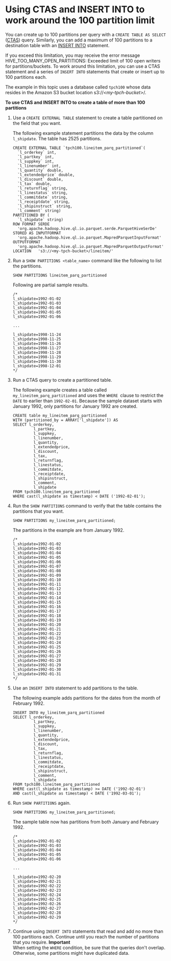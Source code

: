 # Using CTAS and INSERT INTO to work around the 100 partition limit<a name="ctas-insert-into"></a>

You can create up to 100 partitions per query with a `CREATE TABLE AS SELECT` \([CTAS](ctas.md)\) query\. Similarly, you can add a maximum of 100 partitions to a destination table with an [INSERT INTO](https://docs.aws.amazon.com/athena/latest/ug/insert-into.html) statement\. 

If you exceed this limitation, you may receive the error message HIVE\_TOO\_MANY\_OPEN\_PARTITIONS: Exceeded limit of 100 open writers for partitions/buckets\. To work around this limitation, you can use a CTAS statement and a series of `INSERT INTO` statements that create or insert up to 100 partitions each\.

The example in this topic uses a database called `tpch100` whose data resides in the Amazon S3 bucket location s3://*<my\-tpch\-bucket>*/\.

**To use CTAS and INSERT INTO to create a table of more than 100 partitions**

1. Use a `CREATE EXTERNAL TABLE` statement to create a table partitioned on the field that you want\.

   The following example statement partitions the data by the column `l_shipdate`\. The table has 2525 partitions\.

   ```
   CREATE EXTERNAL TABLE `tpch100.lineitem_parq_partitioned`(
     `l_orderkey` int, 
     `l_partkey` int, 
     `l_suppkey` int, 
     `l_linenumber` int, 
     `l_quantity` double, 
     `l_extendedprice` double, 
     `l_discount` double, 
     `l_tax` double, 
     `l_returnflag` string, 
     `l_linestatus` string, 
     `l_commitdate` string, 
     `l_receiptdate` string, 
     `l_shipinstruct` string, 
     `l_comment` string)
   PARTITIONED BY ( 
     `l_shipdate` string)
   ROW FORMAT SERDE 
     'org.apache.hadoop.hive.ql.io.parquet.serde.ParquetHiveSerDe' STORED AS INPUTFORMAT 
     'org.apache.hadoop.hive.ql.io.parquet.MapredParquetInputFormat' OUTPUTFORMAT 
     'org.apache.hadoop.hive.ql.io.parquet.MapredParquetOutputFormat' LOCATION   's3://<my-tpch-bucket>/lineitem/'
   ```

1. Run a `SHOW PARTITIONS <table_name>` command like the following to list the partitions\.

   ```
   SHOW PARTITIONS lineitem_parq_partitioned
   ```

   Following are partial sample results\.

   ```
   /*
   l_shipdate=1992-01-02
   l_shipdate=1992-01-03
   l_shipdate=1992-01-04
   l_shipdate=1992-01-05
   l_shipdate=1992-01-06
   
   ...
   
   l_shipdate=1998-11-24
   l_shipdate=1998-11-25
   l_shipdate=1998-11-26
   l_shipdate=1998-11-27
   l_shipdate=1998-11-28
   l_shipdate=1998-11-29
   l_shipdate=1998-11-30
   l_shipdate=1998-12-01
   */
   ```

1. Run a CTAS query to create a partitioned table\. 

   The following example creates a table called `my_lineitem_parq_partitioned` and uses the `WHERE `clause to restrict the `DATE` to earlier than `1992-02-01`\. Because the sample dataset starts with January 1992, only partitions for January 1992 are created\.

   ```
   CREATE table my_lineitem_parq_partitioned
   WITH (partitioned_by = ARRAY['l_shipdate']) AS
   SELECT l_orderkey,
            l_partkey,
            l_suppkey,
            l_linenumber,
            l_quantity,
            l_extendedprice,
            l_discount,
            l_tax,
            l_returnflag,
            l_linestatus,
            l_commitdate,
            l_receiptdate,
            l_shipinstruct,
            l_comment,
            l_shipdate
   FROM tpch100.lineitem_parq_partitioned
   WHERE cast(l_shipdate as timestamp) < DATE ('1992-02-01');
   ```

1. Run the `SHOW PARTITIONS` command to verify that the table contains the partitions that you want\.

   ```
   SHOW PARTITIONS my_lineitem_parq_partitioned;
   ```

   The partitions in the example are from January 1992\.

   ```
   /*
   l_shipdate=1992-01-02
   l_shipdate=1992-01-03
   l_shipdate=1992-01-04
   l_shipdate=1992-01-05
   l_shipdate=1992-01-06
   l_shipdate=1992-01-07
   l_shipdate=1992-01-08
   l_shipdate=1992-01-09
   l_shipdate=1992-01-10
   l_shipdate=1992-01-11
   l_shipdate=1992-01-12
   l_shipdate=1992-01-13
   l_shipdate=1992-01-14
   l_shipdate=1992-01-15
   l_shipdate=1992-01-16
   l_shipdate=1992-01-17
   l_shipdate=1992-01-18
   l_shipdate=1992-01-19
   l_shipdate=1992-01-20
   l_shipdate=1992-01-21
   l_shipdate=1992-01-22
   l_shipdate=1992-01-23
   l_shipdate=1992-01-24
   l_shipdate=1992-01-25
   l_shipdate=1992-01-26
   l_shipdate=1992-01-27
   l_shipdate=1992-01-28
   l_shipdate=1992-01-29
   l_shipdate=1992-01-30
   l_shipdate=1992-01-31
   */
   ```

1. Use an `INSERT INTO` statement to add partitions to the table\. 

   The following example adds partitions for the dates from the month of February 1992\.

   ```
   INSERT INTO my_lineitem_parq_partitioned
   SELECT l_orderkey,
            l_partkey,
            l_suppkey,
            l_linenumber,
            l_quantity,
            l_extendedprice,
            l_discount,
            l_tax,
            l_returnflag,
            l_linestatus,
            l_commitdate,
            l_receiptdate,
            l_shipinstruct,
            l_comment,
            l_shipdate
   FROM tpch100.lineitem_parq_partitioned
   WHERE cast(l_shipdate as timestamp) >= DATE ('1992-02-01')
   AND cast(l_shipdate as timestamp) < DATE ('1992-03-01');
   ```

1. Run `SHOW PARTITIONS` again\.

   ```
   SHOW PARTITIONS my_lineitem_parq_partitioned;
   ```

   The sample table now has partitions from both January and February 1992\.

   ```
   /*
   l_shipdate=1992-01-02
   l_shipdate=1992-01-03
   l_shipdate=1992-01-04
   l_shipdate=1992-01-05
   l_shipdate=1992-01-06
   
   ...
   
   l_shipdate=1992-02-20
   l_shipdate=1992-02-21
   l_shipdate=1992-02-22
   l_shipdate=1992-02-23
   l_shipdate=1992-02-24
   l_shipdate=1992-02-25
   l_shipdate=1992-02-26
   l_shipdate=1992-02-27
   l_shipdate=1992-02-28
   l_shipdate=1992-02-29
   */
   ```

1. Continue using `INSERT INTO` statements that read and add no more than 100 partitions each\. Continue until you reach the number of partitions that you require\.
**Important**  
When setting the `WHERE` condition, be sure that the queries don't overlap\. Otherwise, some partitions might have duplicated data\.